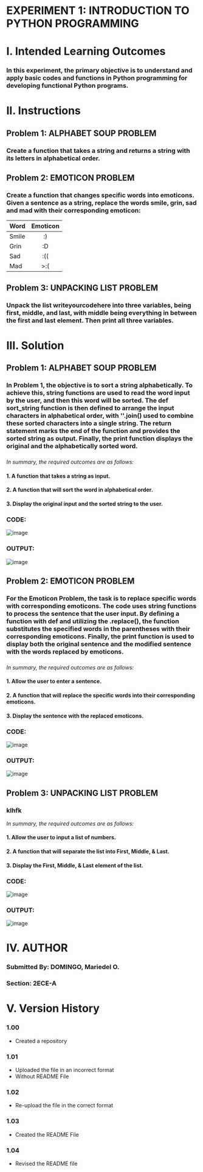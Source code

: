 # EXPERIMENT 1: INTRODUCTION TO PYTHON PROGRAMMING
# I. Intended Learning Outcomes
### In this experiment, the primary objective is to understand and apply basic codes and functions in Python programming for developing functional Python programs.
# II. Instructions
## Problem 1: ALPHABET SOUP PROBLEM
### Create a function that takes a string and returns a string with its letters in alphabetical order.
## Problem 2: EMOTICON PROBLEM
### Create a function that changes specific words into emoticons. Given a sentence as a string, replace the words smile, grin, sad and mad with their corresponding emoticon:
| Word          | Emoticon      | 
| ------------- |:-------------:| 
| Smile         |       :)      | 
| Grin          |       :D      |  
| Sad           |       :((     | 
| Mad           |      >:(      | 
## Problem 3: UNPACKING LIST PROBLEM
### Unpack the list writeyourcodehere into three variables, being first, middle, and last, with middle being everything in between the first and last element. Then print all three variables.
# III. Solution
## Problem 1: ALPHABET SOUP PROBLEM
### In Problem 1, the objective is to sort a string alphabetically. To achieve this, string functions are used to read the word input by the user, and then this word will be sorted. The def sort_string function is then defined to arrange the input characters in alphabetical order, with ''.join() used to combine these sorted characters into a single string. The return statement marks the end of the function and provides the sorted string as output. Finally, the print function displays the original and the alphabetically sorted word.
###
_In summary, the required outcomes are as follows:_
#### 1. A function that takes a string as input.
#### 2. A function that will sort the word in alphabetical order.
#### 3. Display the original input and the sorted string to the user.
###
### CODE:
![image](https://github.com/user-attachments/assets/9adb9c9f-a0b3-4343-b5dd-558d9ef6420d)
###
### OUTPUT:
![image](https://github.com/user-attachments/assets/ef55468e-0cf4-4812-928e-4db21c6d5b7b)
## Problem 2: EMOTICON PROBLEM
### For the Emoticon Problem, the task is to replace specific words with corresponding emoticons. The code uses string functions to process the sentence that the user input. By defining a function with def and utilizing the .replace(), the function substitutes the specified words in the parentheses with their corresponding emoticons. Finally, the print function is used to display both the original sentence and the modified sentence with the words replaced by emoticons.
###
_In summary, the required outcomes are as follows:_
#### 1. Allow the user to enter a sentence.
#### 2. A function that will replace the specific words into their corresponding emoticons.
#### 3. Display the sentence with the replaced emoticons.
###
### CODE:
![image](https://github.com/user-attachments/assets/e44c54a2-4efc-4477-912d-3978a25bfd6a)
###
### OUTPUT:
![image](https://github.com/user-attachments/assets/8008c4c5-aa72-4ff3-b87e-b16b282d052e)
## Problem 3:  UNPACKING LIST PROBLEM
### klhfk
_In summary, the required outcomes are as follows:_
#### 1. Allow the user to input a list of numbers.
#### 2. A function that will separate the list into First, Middle, & Last.
#### 3. Display the First, Middle, & Last element of the list.
###
### CODE:
![image](https://github.com/user-attachments/assets/4ab0bf43-2d9b-4e19-94ac-947a2cdbf8f2)
###
### OUTPUT:
![image](https://github.com/user-attachments/assets/917ca207-4f41-4877-b4ba-b2ed0707a61e)
###
# IV. AUTHOR
### Submitted By: DOMINGO, Mariedel O.  
### Section: 2ECE-A
# V. Version History
### 1.00
* Created a repository
### 1.01
* Uploaded the file in an incorrect format
* Without README File
### 1.02
* Re-upload the file in the correct format
### 1.03
* Created the README File
### 1.04
* Revised the README file
  


  



